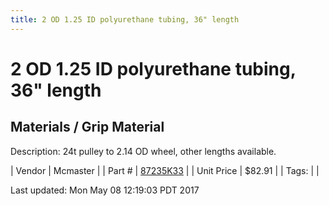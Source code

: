 ```yaml
---
title: 2 OD 1.25 ID polyurethane tubing, 36" length
---
```


# 2 OD 1.25 ID polyurethane tubing, 36" length
## Materials / Grip Material
Description: 	24t pulley to 2.14 OD wheel, other lengths available. 

| Vendor | Mcmaster | 
| Part # | [87235K33](https://www.mcmaster.com/#87235K33) | 
| Unit Price | $82.91 | 
| Tags: |  | 

Last updated: Mon May 08 12:19:03 PDT 2017